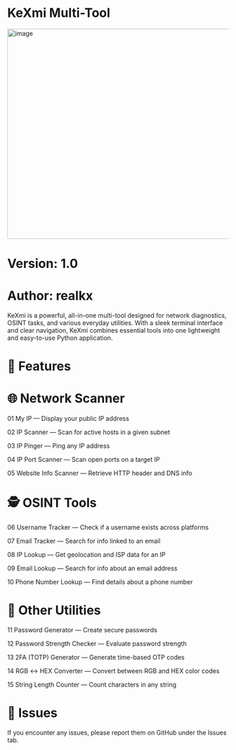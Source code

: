 # KeXmi Multi-Tool
<img width="958" height="477" alt="image" src="https://github.com/user-attachments/assets/037d9048-b8a1-4fb7-9968-cb6b29bd0889" />

# Version: 1.0
# Author: realkx

KeXmi is a powerful, all-in-one multi-tool designed for network diagnostics, OSINT tasks, and various everyday utilities. With a sleek terminal interface and clear navigation, KeXmi combines essential tools into one lightweight and easy-to-use Python application.

# 🔧 Features
# 🌐 Network Scanner
01 My IP — Display your public IP address

02 IP Scanner — Scan for active hosts in a given subnet

03 IP Pinger — Ping any IP address

04 IP Port Scanner — Scan open ports on a target IP

05 Website Info Scanner — Retrieve HTTP header and DNS info

# 🕵️ OSINT Tools
06 Username Tracker — Check if a username exists across platforms

07 Email Tracker — Search for info linked to an email

08 IP Lookup — Get geolocation and ISP data for an IP

09 Email Lookup — Search for info about an email address

10 Phone Number Lookup — Find details about a phone number

# 🔐 Other Utilities
11 Password Generator — Create secure passwords

12 Password Strength Checker — Evaluate password strength

13 2FA (TOTP) Generator — Generate time-based OTP codes

14 RGB ↔ HEX Converter — Convert between RGB and HEX color codes

15 String Length Counter — Count characters in any string

# 🐞 Issues
If you encounter any issues, please report them on GitHub under the Issues tab.
